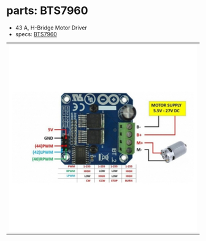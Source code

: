 # parts: BTS7960

- 43 A, H-Bridge Motor Driver
- specs: [BTS7960](https://www.handsontec.com/dataspecs/module/BTS7960%20Motor%20Driver.pdf)

|   |
| --- |
| ![image](https://github.com/kamangir/assets2/raw/main/bluer-ugv/bts7960.jpg?raw=true) |
